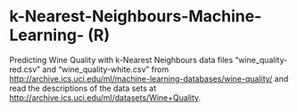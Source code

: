 # k-Nearest-Neighbours-Machine-Learning- (R)
Predicting Wine Quality with k-Nearest Neighbours
data files “wine_quality-red.csv” and “wine_quality-white.csv” from http://archive.ics.uci.edu/ml/machine-learning-databases/wine-quality/ and read the descriptions of the data sets at http://archive.ics.uci.edu/ml/datasets/Wine+Quality.
